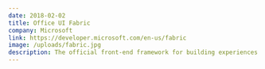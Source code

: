 ```yaml
---
date: 2018-02-02
title: Office UI Fabric
company: Microsoft
link: https://developer.microsoft.com/en-us/fabric
image: /uploads/fabric.jpg
description: The official front-end framework for building experiences that fit seamlessly into Office and Office 365.
---
```

